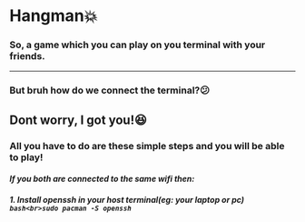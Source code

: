 # Hangman💥
### So, a game which you can play on you terminal with your friends.
----
### But bruh how do we connect the terminal?😕
## **Dont worry, I got you!**😆
### All you have to do are these simple steps and you will be able to play!

#### *If you both are connected to the same wifi then:*
##### 1. Install openssh in your host terminal(eg: your laptop or pc)<br>```bash<br>sudo pacman -S openssh```
